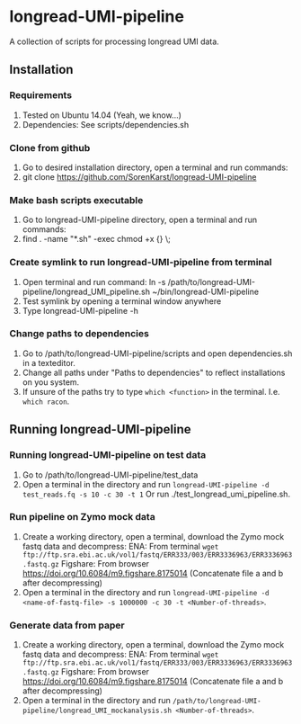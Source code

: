 # longread-UMI-pipeline
A collection of scripts for processing longread UMI data.

## Installation

### Requirements
1. Tested on Ubuntu 14.04 (Yeah, we know...)
2. Dependencies: See scripts/dependencies.sh

### Clone from github
1. Go to desired installation directory, open a terminal and run commands:
2. git clone https://github.com/SorenKarst/longread-UMI-pipeline

### Make bash scripts executable
1. Go to longread-UMI-pipeline directory, open a terminal and run commands:
2. find . -name "*.sh" -exec chmod +x {} \\;

### Create symlink to run longread-UMI-pipeline from terminal
1. Open terminal and run command:
   ln -s /path/to/longread-UMI-pipeline/longread_UMI_pipeline.sh ~/bin/longread-UMI-pipeline
2. Test symlink by opening a terminal window anywhere
3. Type longread-UMI-pipeline -h

### Change paths to dependencies
1. Go to /path/to/longread-UMI-pipeline/scripts and open dependencies.sh in a texteditor.
2. Change all paths under "Paths to dependencies" to reflect installations on you system.
3. If unsure of the paths try to type `which <function>` in the terminal. I.e. `which racon`.

## Running longread-UMI-pipeline

### Running longread-UMI-pipeline on test data
1. Go to /path/to/longread-UMI-pipeline/test_data
2. Open a terminal in the directory and run `longread-UMI-pipeline -d test_reads.fq -s 10 -c 30 -t 1`
   Or run ./test_longread_umi_pipeline.sh.

### Run pipeline on Zymo mock data
1. Create a working directory, open a terminal, download the Zymo mock fastq data and decompress:
   ENA: From terminal `wget ftp://ftp.sra.ebi.ac.uk/vol1/fastq/ERR333/003/ERR3336963/ERR3336963.fastq.gz`
   Figshare: From browser https://doi.org/10.6084/m9.figshare.8175014 (Concatenate file a and b after decompressing)
2. Open a terminal in the directory and run `longread-UMI-pipeline -d <name-of-fastq-file> -s 1000000 -c 30 -t <Number-of-threads>`. 

### Generate data from paper
1. Create a working directory, open a terminal, download the Zymo mock fastq data and decompress:
   ENA: From terminal `wget ftp://ftp.sra.ebi.ac.uk/vol1/fastq/ERR333/003/ERR3336963/ERR3336963.fastq.gz`
   Figshare: From browser https://doi.org/10.6084/m9.figshare.8175014 (Concatenate file a and b after decompressing)
2. Open a terminal in the directory and run `/path/to/longread-UMI-pipeline/longread_UMI_mockanalysis.sh <Number-of-threads>`. 
